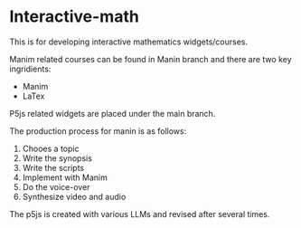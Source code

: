# Interactive-math

This is for developing interactive mathematics widgets/courses.

Manim related courses can be found in Manin branch and there are two key ingridients:
- Manim
- LaTex

P5js related widgets are placed under the main branch.

The production process for manin is as follows:
1. Chooes a topic
2. Write the synopsis
3. Write the scripts
4. Implement with Manim
5. Do the voice-over
6. Synthesize video and audio

The p5js is created with various LLMs and revised after several times.
